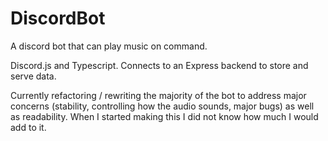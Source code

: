 # DiscordBot
A discord bot that can play music on command.

Discord.js and Typescript.
Connects to an Express backend to store and serve data.

Currently refactoring / rewriting the majority of the bot to address major concerns (stability, controlling how the audio sounds, major bugs) as well as readability.  When I started making this I did not know how much I would add to it.  
